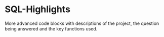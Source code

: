 # SQL-Highlights
More advanced code blocks with descriptions of the project, the question being answered and the key functions used.
